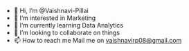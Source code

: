 - 👋 Hi, I’m @Vaishnavi-Pillai
- 👀 I’m interested in Marketing
- 🌱 I’m currently learning Data Analytics
- 💞️ I’m looking to collaborate on things
- 📫 How to reach me Mail me on vaishnavirp08@gmail.com

<!---
Vaishnavi-Pillai/Vaishnavi-Pillai is a ✨ special ✨ repository because its `README.md` (this file) appears on your GitHub profile.
You can click the Preview link to take a look at your changes.
--->
